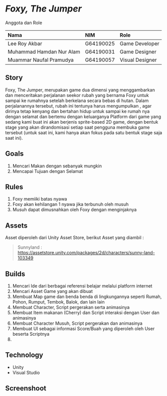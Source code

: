 # *Foxy, The Jumper*

Anggota dan Role

| Nama                      | NIM        | Role           |
| :------------             | :--------- | :--------      |
| Lee Roy Akbar             | G64190025  | Game Developer |
| Muhammad Hamdan Nur Alam  | G64190031  | Game Designer  |
| Muammar Naufal Pramudya   | G64190057  | Visual Designer|

## Story
Foxy, The Jumper, merupakan game dua dimensi yang menggambarkan dan menceritakan perjalanan seekor rubah yang bernama Foxy untuk sampai ke rumahnya setelah berkelana secara bebas di hutan. Dalam perjalanannya tersebut, rubah ini tentunya harus mengumpulkan <sesuatu>, agar dirinya tetap kenyang dan bertahan hidup untuk sampai ke rumah nya dengan selamat dan bertemu dengan keluarganya Platform dari game yang sedang kami buat ini akan berjenis sprite-based 2D game, dengan bentuk stage yang akan dirandomisasi setiap saat pengguna membuka game tersebut (untuk saat ini, kami hanya akan fokus pada satu bentuk stage saja saat ini).
  
## Goals
1. Mencari Makan dengan sebanyak mungkin
2. Mencapai Tujuan dengan Selamat

## Rules
1. Foxy memiiki batas nyawa
2. Foxy akan kehilangan 1 nyawa jika terbunuh oleh musuh
3. Musuh dapat dimusnahkan oleh Foxy dengan menginjaknya
  
## Assets
Asset diperoleh dari Unity Asset Store, berikut Asset yang diambil :
>  Sunnyland : https://assetstore.unity.com/packages/2d/characters/sunny-land-103349
  
## Builds
1. Mencari Ide dari berbagai referensi belajar melalui platform internet
2. Mencari Asset Game yang akan dibuat
3. Membuat Map game dan benda benda di lingkungannya seperti Rumah, Pohon, Rumput, Tembok, Balok, dan lain lain
3. Membuat Character, Script pergerakan serta animasinya
4. Membuat Item makanan (Cherry) dan Script interaksi dengan User dan animasinya
5. Membuat Character Musuh, Script pergerakan dan animasinya
5. Membuat UI sebagai informasi Score/Buah yang diperoleh oleh User beserta Scriptnya
6. 
  
## Technology
- Unity
- Visual Studio
  
## Screenshoot
  

